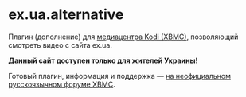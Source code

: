 ex.ua.alternative
=================

Плагин (дополнение) для [медиацентра Kodi (XBMC)](http://kodi.tv), позволяющий смотреть видео с сайта ex.ua.

**Данный сайт доступен только для жителей Украины!**

Готовый плагин, информация и поддержка — [на неофициальном русскоязычном форуме XBMC](http://xbmc.ru/forum/showthread.php?t=4291).
